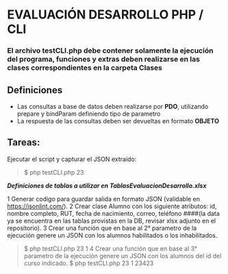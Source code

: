 #   **EVALUACIÓN DESARROLLO PHP / CLI**

### El archivo testCLI.php debe contener solamente la ejecución del programa, funciones y extras deben realizarse en las clases correspondientes en la carpeta Clases

## Definiciones
* Las consultas a base de datos deben realizarse por **PDO**, utilizando prepare y bindParam definiendo tipo de parametro
* La respuesta de las consultas deben ser devueltas en formato **OBJETO**

##  Tareas:
Ejecutar el script y capturar el JSON extraído: 
>$ php testCLI.php 23

***Definiciones de tablas a utilizar en TablasEvaluacionDesarrollo.xlsx***

1   Generar codigo para guardar salida en formato JSON (validable en https://jsonlint.com/).
2   Crear clase Alumno con los siguiente atributos: id, nombre completo, RUT, fecha de nacimiento, correo, teléfono ####(la data ya se encuentra en las tablas provistas en la DB, revisar xlsx adjunto en el repositorio).
3   Crear una función que en base al 2° parametro de la ejecución genere un JSON con los alumnos habilitados o los inhabilitados.
>   $ php testCLI.php 23 1
4   Crear una función que en base al 3° parametro de la ejecución genere un JSON con los alumnos del id del curso indicado.
>   $ php testCLI.php 23 1 23423


